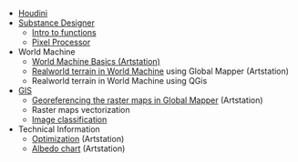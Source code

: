 * [Houdini](https://github.com/shinsoj/techart/blob/master/houdini_vex/math_and_vex.md)
* [Substance Designer](https://github.com/shinsoj/tools/wiki/Substance-Designer)
    * [Intro to functions](https://github.com/shinsoj/tools/wiki/Substance-Designer-Functions)
    * [Pixel Processor](https://github.com/shinsoj/techart/wiki/Pixel-processor)
* World Machine
    * [World Machine Basics (Artstation)](https://www.artstation.com/artwork/1xgGL)
    * [Realworld terrain in World Machine](https://www.artstation.com/shinsoj/blog/XaKq/realworld-terrain-in-world-machine) using Global Mapper (Artstation)
    * Realworld terrain in World Machine using QGis
* [GIS](https://github.com/shinsoj/techart/wiki/GIS)
    * [Georeferencing the raster maps in Global Mapper](https://www.artstation.com/shinsoj/blog/OMjl/georeferencing-the-raster-maps-in-global-mapper) (Artstation)
    * Raster maps vectorization
    * [Image classification](https://github.com/shinsoj/techart/blob/master/k-means/image_classification_techniques.md)
* Technical Information
    * [Optimization](https://www.artstation.com/shinsoj/blog/VoZK/optimization-for-the-artists) (Artstation)
    * [Albedo chart](https://www.artstation.com/shinsoj/blog/Q9j6/albedo-chart) (Artstation)
